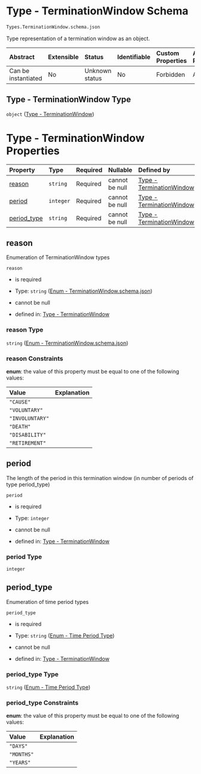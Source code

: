 # Type - TerminationWindow Schema

```txt
Types.TerminationWindow.schema.json
```

Type representation of a termination window as an object.

| Abstract            | Extensible | Status         | Identifiable | Custom Properties | Additional Properties | Access Restrictions | Defined In                                                                                         |
| :------------------ | :--------- | :------------- | :----------- | :---------------- | :-------------------- | :------------------ | :------------------------------------------------------------------------------------------------- |
| Can be instantiated | No         | Unknown status | No           | Forbidden         | Allowed               | none                | [TerminationWindow.schema.json](../out/types/TerminationWindow.schema.json "open original schema") |

## Type - TerminationWindow Type

`object` ([Type - TerminationWindow](terminationwindow-1.md))

# Type - TerminationWindow Properties

| Property                    | Type      | Required | Nullable       | Defined by                                                                                                                                                |
| :-------------------------- | :-------- | :------- | :------------- | :-------------------------------------------------------------------------------------------------------------------------------------------------------- |
| [reason](#reason)           | `string`  | Required | cannot be null | [Type - TerminationWindow](terminationwindow-1-properties-enum---terminationwindowschemajson.md "Enums.TerminationWindow.schema.json#/properties/reason") |
| [period](#period)           | `integer` | Required | cannot be null | [Type - TerminationWindow](terminationwindow-1-properties-period.md "Types.TerminationWindow.schema.json#/properties/period")                             |
| [period_type](#period_type) | `string`  | Required | cannot be null | [Type - TerminationWindow](scheduledrivenvestingcondition-properties-enum---time-period-type.md "Enums.Period.schema.json#/properties/period_type")       |

## reason

Enumeration of TerminationWindow types

`reason`

*   is required

*   Type: `string` ([Enum - TerminationWindow.schema.json](terminationwindow-1-properties-enum---terminationwindowschemajson.md))

*   cannot be null

*   defined in: [Type - TerminationWindow](terminationwindow-1-properties-enum---terminationwindowschemajson.md "Enums.TerminationWindow.schema.json#/properties/reason")

### reason Type

`string` ([Enum - TerminationWindow.schema.json](terminationwindow-1-properties-enum---terminationwindowschemajson.md))

### reason Constraints

**enum**: the value of this property must be equal to one of the following values:

| Value           | Explanation |
| :-------------- | :---------- |
| `"CAUSE"`       |             |
| `"VOLUNTARY"`   |             |
| `"INVOLUNTARY"` |             |
| `"DEATH"`       |             |
| `"DISABILITY"`  |             |
| `"RETIREMENT"`  |             |

## period

The length of the period in this termination window (in number of periods of type period_type)

`period`

*   is required

*   Type: `integer`

*   cannot be null

*   defined in: [Type - TerminationWindow](terminationwindow-1-properties-period.md "Types.TerminationWindow.schema.json#/properties/period")

### period Type

`integer`

## period_type

Enumeration of time period types

`period_type`

*   is required

*   Type: `string` ([Enum - Time Period Type](scheduledrivenvestingcondition-properties-enum---time-period-type.md))

*   cannot be null

*   defined in: [Type - TerminationWindow](scheduledrivenvestingcondition-properties-enum---time-period-type.md "Enums.Period.schema.json#/properties/period_type")

### period_type Type

`string` ([Enum - Time Period Type](scheduledrivenvestingcondition-properties-enum---time-period-type.md))

### period_type Constraints

**enum**: the value of this property must be equal to one of the following values:

| Value      | Explanation |
| :--------- | :---------- |
| `"DAYS"`   |             |
| `"MONTHS"` |             |
| `"YEARS"`  |             |
